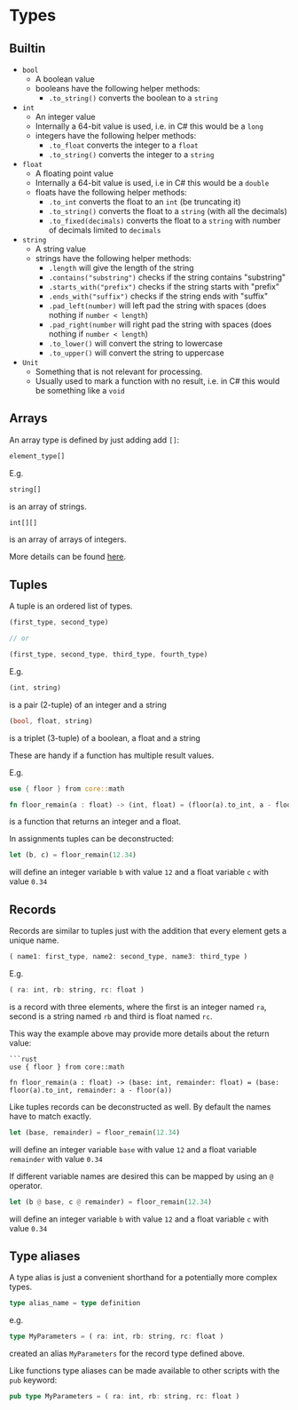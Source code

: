 
# Types

## Builtin

* `bool`
  * A boolean value
  * booleans have the following helper methods:
    * `.to_string()` converts the boolean to a `string`
* `int`
  * An integer value
  * Internally a 64-bit value is used, i.e. in C# this would be a `long`
  * integers have the following helper methods:
    * `.to_float` converts the integer to a `float`
    * `.to_string()` converts the integer to a `string`
* `float`
  * A floating point value
  * Internally a 64-bit value is used, i.e in C# this would be a `double`
  * floats have the following helper methods:
    * `.to_int` converts the float to an `int` (be truncating it)
    * `.to_string()` converts the float to a `string` (with all the decimals)
    * `.to_fixed(decimals)` converts the float to a `string` with number of decimals limited to `decimals`
* `string`
  * A string value
  * strings have the following helper methods:
    * `.length` will give the length of the string
    * `.contains("substring")` checks if the string contains "substring"
    * `.starts_with("prefix")` checks if the string starts with "prefix"
    * `.ends_with("suffix")` checks if the string ends with "suffix"
    * `.pad_left(number)` will left pad the string with spaces (does nothing if `number < length`)
    * `.pad_right(number` will right pad the string with spaces (does nothing if `number < length`)
    * `.to_lower()` will convert the string to lowercase
    * `.to_upper()` will convert the string to uppercase
* `Unit`
  * Something that is not relevant for processing.
  * Usually used to mark a function with no result, i.e. in C# this would be something like a `void`

## Arrays

An array type is defined by just adding add `[]`:

```rust
element_type[]
```

E.g.

```rust
string[]
```
is an array of strings.

```rust
int[][]
```
is an array of arrays of integers.

More details can be found [here](special_types/array.md).

## Tuples

A tuple is an ordered list of types.

```rust
(first_type, second_type)

// or

(first_type, second_type, third_type, fourth_type)
```

E.g.
```rust
(int, string)
```
is a pair (2-tuple) of an integer and a string

```rust
(bool, float, string)
```
is a triplet (3-tuple) of a boolean, a float and a string 

These are handy if a function has multiple result values.

E.g.
```rust
use { floor } from core::math

fn floor_remain(a : float) -> (int, float) = (floor(a).to_int, a - floor(a))
```
is a function that returns an integer and a float.

In assignments tuples can be deconstructed:

```rust
let (b, c) = floor_remain(12.34)
```
will define an integer variable `b` with value `12` and a float variable `c` with value `0.34`

## Records

Records are similar to tuples just with the addition that every element gets a unique name.

```rust
( name1: first_type, name2: second_type, name3: third_type )
```

E.g.

```rust
( ra: int, rb: string, rc: float )
```
is a record with three elements, where the first is an integer named `ra`, second is a string named `rb` and third is float named `rc`.

This way the example above may provide more details about the return value:

```
```rust
use { floor } from core::math

fn floor_remain(a : float) -> (base: int, remainder: float) = (base: floor(a).to_int, remainder: a - floor(a))
```

Like tuples records can be deconstructed as well. By default the names have to match exactly.

```rust
let (base, remainder) = floor_remain(12.34)
```
will define an integer variable `base` with value `12` and a float variable `remainder` with value `0.34`

If different variable names are desired this can be mapped by using an `@` operator.

```rust
let (b @ base, c @ remainder) = floor_remain(12.34)
```
will define an integer variable `b` with value `12` and a float variable `c` with value `0.34`


## Type aliases

A type alias is just a convenient shorthand for a potentially more complex types.

```rust
type alias_name = type definition
```

e.g.

```rust
type MyParameters = ( ra: int, rb: string, rc: float )
```
created an alias `MyParameters` for the record type defined above.

Like functions type aliases can be made available to other scripts with the `pub` keyword:

```rust
pub type MyParameters = ( ra: int, rb: string, rc: float )
```

